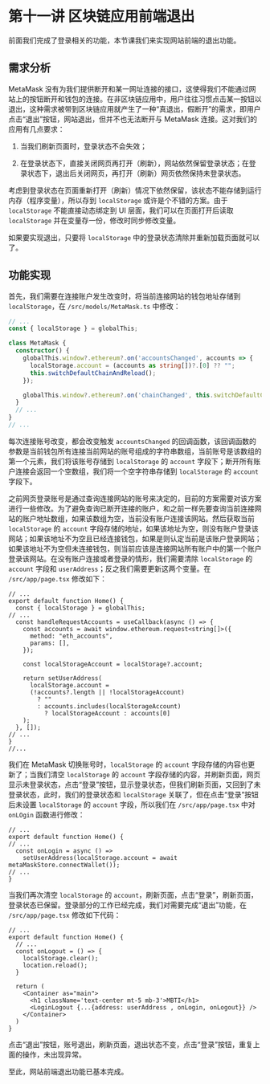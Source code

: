# 第十一讲 区块链应用前端退出

前面我们完成了登录相关的功能，本节课我们来实现网站前端的退出功能。

## 需求分析

MetaMask 没有为我们提供断开和某一网址连接的接口，这使得我们不能通过网站上的按钮断开和钱包的连接。在非区块链应用中，用户往往习惯点击某一按钮以退出，这种需求被带到区块链应用就产生了一种“真退出，假断开”的需求，即用户点击“退出”按钮，网站退出，但并不也无法断开与 MetaMask 连接。这对我们的应用有几点要求：

1. 当我们刷新页面时，登录状态不会失效；

2. 在登录状态下，直接关闭网页再打开（刷新），网站依然保留登录状态；在登录状态下，退出后关闭网页，再打开（刷新）网页依然保持未登录状态。

考虑到登录状态在页面重新打开（刷新）情况下依然保留，该状态不能存储到运行内存（程序变量），所以存到 `localStorage` 或许是个不错的方案。由于 `localStorage` 不能直接动态绑定到 UI 层面，我们可以在页面打开后读取 `localStorage` 并在变量存一份，修改时同步修改变量。

如果要实现退出，只要将 `localStorage` 中的登录状态清除并重新加载页面就可以了。

## 功能实现

首先，我们需要在连接账户发生改变时，将当前连接网站的钱包地址存储到 `localStorage`，在 `/src/models/MetaMask.ts` 中修改：

```ts
// ...
const { localStorage } = globalThis;

class MetaMask {
  constructor() {
    globalThis.window?.ethereum?.on('accountsChanged', accounts => {
      localStorage.account = (accounts as string[])?.[0] ?? "";
      this.switchDefaultChainAndReload();
    });

    globalThis.window?.ethereum?.on('chainChanged', this.switchDefaultChainAndReload);
  }
  // ...
}
// ...
```

每次连接账号改变，都会改变触发 `accountsChanged` 的回调函数，该回调函数的参数是当前钱包所有连接当前网站的账号组成的字符串数组，当前账号是该数组的第一个元素，我们将该账号存储到 `localStorage` 的 `account` 字段下；断开所有账户连接会返回一个空数组，我们将一个空字符串存储到 `localStorage` 的 `account` 字段下。

之前网页登录账号是通过查询连接网站的账号来决定的，目前的方案需要对该方案进行一些修改。为了避免查询已断开连接的账户，和之前一样先要查询当前连接网站的账户地址数组，如果该数组为空，当前没有账户连接该网站。然后获取当前 `localStorage` 的 `account` 字段存储的地址，如果该地址为空，则没有账户登录该网站；如果该地址不为空且已经连接钱包，如果是则认定当前是该账户登录网站；如果该地址不为空但未连接钱包，则当前应该是连接网站所有账户中的第一个账户登录该网站。在没有账户连接或者登录的情形，我们需要清除 `localStorage` 的 `account` 字段和 `userAddress`；反之我们需要更新这两个变量。在 `/src/app/page.tsx` 修改如下：

```tsx
// ...
export default function Home() {
  const { localStorage } = globalThis;
// ...
  const handleRequestAccounts = useCallback(async () => {
    const accounts = await window.ethereum.request<string[]>({
      method: "eth_accounts",
      params: [],
    });

    const localStorageAccount = localStorage?.account;

    return setUserAddress(
      localStorage.account =
      (!accounts?.length || !localStorageAccount)
        ? ""
        : accounts.includes(localStorageAccount)
          ? localStorageAccount : accounts[0]
    );
  }, []);
// ...
}
//...
```

我们在 MetaMask 切换账号时，`localStorage` 的 `account` 字段存储的内容也更新了；当我们清空 `localStorage` 的 `account` 字段存储的内容，并刷新页面，网页显示未登录状态，点击“登录”按钮，显示登录状态，但我们刷新页面，又回到了未登录状态，此时，我们的登录状态和 `localStorage` 关联了，但在点击“登录”按钮后未设置 `localStorage` 的 `account` 字段，所以我们在 `/src/app/page.tsx` 中对 `onLOgin` 函数进行修改：

```tsx
// ...
export default function Home() {
// ...
  const onLogin = async () =>
    setUserAddress(localStorage.account = await metaMaskStore.connectWallet());
// ...
}
```

当我们再次清空 `localStorage` 的 `account`，刷新页面，点击“登录”，刷新页面，登录状态已保留。登录部分的工作已经完成，我们对需要完成“退出”功能，在 `/src/app/page.tsx` 修改如下代码：

```tsx
// ...
export default function Home() {
  // ...
  const onLogout = () => {
    localStorage.clear();
    location.reload();
  }

  return (
    <Container as="main">
      <h1 className='text-center mt-5 mb-3'>MBTI</h1>
      <LoginLogout {...{address: userAddress , onLogin, onLogout}} />
    </Container>
  )
}
```

点击“退出”按钮，账号退出，刷新页面，退出状态不变，点击“登录”按钮，重复上面的操作，未出现异常。

至此，网站前端退出功能已基本完成。
